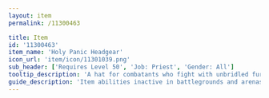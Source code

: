 ```yaml
---
layout: item
permalink: /11300463

title: Item
id: '11300463'
item_name: 'Holy Panic Headgear'
icon_url: 'item/icon/11301039.png'
sub_header: ['Requires Level 50', 'Job: Priest', 'Gender: All']
tooltip_description: 'A hat for combatants who fight with unbridled fury on the battlegrounds.'
guide_description: 'Item abilities inactive in battlegrounds and arenas.'
---
```

